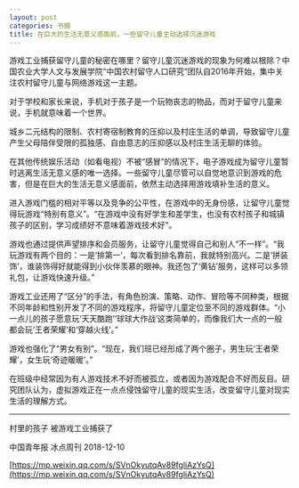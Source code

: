 ```yaml
---
layout: post
categories: 书摘
title: 在巨大的生活无意义感面前，一些留守儿童主动选择沉迷游戏
---
```


游戏工业捕获留守儿童的秘密在哪里？留守儿童沉迷游戏的现象为何难以根除？中国农业大学人文与发展学院“中国农村留守人口研究”团队自2016年开始，集中关注农村留守儿童与网络游戏这一主题。

对于学校和家长来说，手机对于孩子是一个玩物丧志的物品，而对于留守儿童来说，手机就意味着一个世界。

城乡二元结构的限制、农村寄宿制教育的压抑以及村庄生活的单调，导致留守儿童产生父母陪伴受限的孤独感、自由意志的压抑感以及村庄生活无聊的体验。

在其他传统娱乐活动（如看电视）不被“感冒”的情况下，电子游戏成为留守儿童暂时逃离生活无意义感的唯一选择。一些留守儿童尽管可以自觉地意识到游戏的危害，但是在巨大的生活无意义感面前，依然主动选择用游戏填补生活的意义。

进入游戏门槛的相对平等以及竞争的公平性，在游戏中的无身份感，让留守儿童觉得玩游戏“特别有意义”。“在游戏中没有好学生和差学生，也没有农村孩子和城镇孩子的区别，学习成绩好不意味着游戏技术好”。

游戏也通过提供声望排序和会员服务，让留守儿童觉得自己和别人“不一样”。“我玩游戏有两个目的：一是‘排第一’，每次看到排名靠前，我就特别高兴。二是‘拼装饰’，谁装饰得好就能得到小伙伴羡慕的眼神。我还包了‘黄钻’服务，这样可以多领礼包，让游戏快速升级。”

游戏工业还用了“区分”的手法，有角色扮演、策略、动作、冒险等不同种类，根据不同年龄和性别开发了不同的游戏程序，将留守儿童定位至不同的游戏群体。“小一点儿的孩子愿意玩‘天天酷跑’‘球球大作战’这类简单的，而像我们大一点的一般都会玩‘王者荣耀’和‘穿越火线’。”

游戏也强化了“男女有别”。“现在，我们班已经形成了两个圈子，男生玩‘王者荣耀’，女生玩‘奇迹暖暖’。”

在班级中经常因为有人游戏技术不好而被孤立，或者因为游戏配合不好而反目。研究团队认为，虚拟游戏正在一点点侵蚀留守儿童的现实生活，改变留守儿童对现实生活的理解方式。

---

村里的孩子 被游戏工业捕获了

中国青年报  冰点周刊  2018-12-10

[https://mp.weixin.qq.com/s/SVnOkyutqAv89fgliAzYsQ](https://mp.weixin.qq.com/s/SVnOkyutqAv89fgliAzYsQ)
